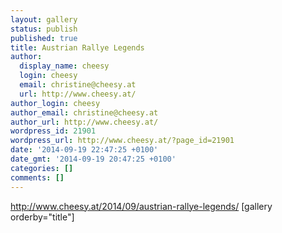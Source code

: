 ```yaml
---
layout: gallery
status: publish
published: true
title: Austrian Rallye Legends
author:
  display_name: cheesy
  login: cheesy
  email: christine@cheesy.at
  url: http://www.cheesy.at/
author_login: cheesy
author_email: christine@cheesy.at
author_url: http://www.cheesy.at/
wordpress_id: 21901
wordpress_url: http://www.cheesy.at/?page_id=21901
date: '2014-09-19 22:47:25 +0100'
date_gmt: '2014-09-19 20:47:25 +0100'
categories: []
comments: []
---
```

http://www.cheesy.at/2014/09/austrian-rallye-legends/
[gallery orderby="title"]
